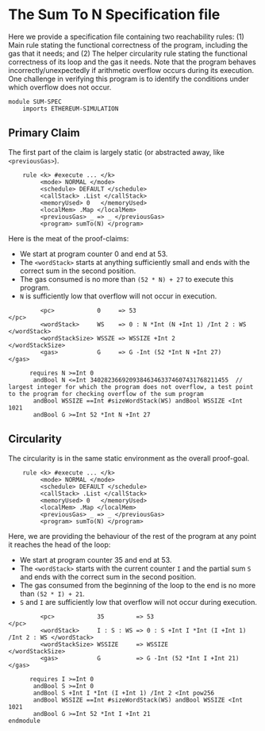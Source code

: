 The Sum To N Specification file
===============================

Here we provide a specification file containing two reachability rules:
(1) Main rule stating the functional correctness of the program, including the gas that it needs; and
(2) The helper circularity rule stating the functional correctness of its loop and the gas it needs.
Note that the program behaves incorrectly/unexpectedly if arithmetic overflow occurs during its execution.
One challenge in verifying this program is to identify the conditions under which overflow does not occur.

```{.k .sum-to-n}
module SUM-SPEC
    imports ETHEREUM-SIMULATION
```

Primary Claim
-------------

The first part of the claim is largely static (or abstracted away, like `<previousGas>`).

```{.k .sum-to-n}
    rule <k> #execute ... </k>
         <mode> NORMAL </mode>
         <schedule> DEFAULT </schedule>
         <callStack> .List </callStack>
         <memoryUsed> 0   </memoryUsed>
         <localMem> .Map </localMem>
         <previousGas> _ => _ </previousGas>
         <program> sumTo(N) </program>
```

Here is the meat of the proof-claims:

-   We start at program counter 0 and end at 53.
-   The `<wordStack>` starts at anything sufficiently small and ends with the correct sum in the second position.
-   The gas consumed is no more than `(52 * N) + 27` to execute this program.
-   `N` is sufficiently low that overflow will not occur in execution.

```{.k .sum-to-n}
         <pc>            0     => 53                                </pc>
         <wordStack>     WS    => 0 : N *Int (N +Int 1) /Int 2 : WS </wordStack>
         <wordStackSize> WSSZE => WSSIZE +Int 2                     </wordStackSize>
         <gas>           G     => G -Int (52 *Int N +Int 27)        </gas>

      requires N >=Int 0
       andBool N <=Int 340282366920938463463374607431768211455  // largest integer for which the program does not overflow, a test point to the program for checking overflow of the sum program
       andBool WSSIZE ==Int #sizeWordStack(WS) andBool WSSIZE <Int 1021
       andBool G >=Int 52 *Int N +Int 27
```

Circularity
-----------

The circularity is in the same static environment as the overall proof-goal.

```{.k .sum-to-n}
    rule <k> #execute ... </k>
         <mode> NORMAL </mode>
         <schedule> DEFAULT </schedule>
         <callStack> .List </callStack>
         <memoryUsed> 0   </memoryUsed>
         <localMem> .Map </localMem>
         <previousGas> _ => _ </previousGas>
         <program> sumTo(N) </program>
```

Here, we are providing the behaviour of the rest of the program at any point it reaches the head of the loop:

-   We start at program counter 35 and end at 53.
-   The `<wordStack>` starts with the current counter `I` and the partial sum `S` and ends with the correct sum in the second position.
-   The gas consumed from the beginning of the loop to the end is no more than `(52 * I) + 21`.
-   `S` and `I` are sufficiently low that overflow will not occur during execution.

```{.k .sum-to-n}
         <pc>            35         => 53                                       </pc>
         <wordStack>     I : S : WS => 0 : S +Int I *Int (I +Int 1) /Int 2 : WS </wordStack>
         <wordStackSize> WSSIZE     => WSSIZE                                   </wordStackSize>
         <gas>           G          => G -Int (52 *Int I +Int 21)               </gas>

      requires I >=Int 0
       andBool S >=Int 0
       andBool S +Int I *Int (I +Int 1) /Int 2 <Int pow256
       andBool WSSIZE ==Int #sizeWordStack(WS) andBool WSSIZE <Int 1021
       andBool G >=Int 52 *Int I +Int 21
endmodule
```
